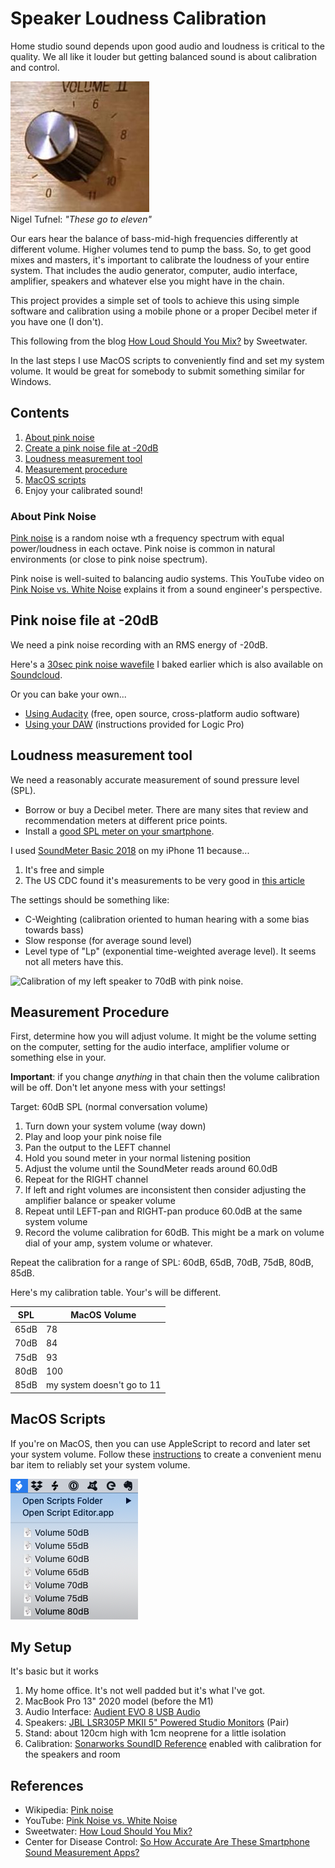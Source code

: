 # Speaker Loudness Calibration

Home studio sound depends upon good audio and loudness is critical to the quality.  We all like it louder but getting balanced sound is about calibration and control.

!["These go to eleven"](images/volume11.jpg)
<br> Nigel Tufnel: _"These go to eleven"_

Our ears hear the balance of bass-mid-high frequencies differently at different volume. Higher volumes tend to pump the bass. So, to get good mixes and masters, it's important to calibrate the loudness of your entire system. That includes the audio generator, computer, audio interface, amplifier, speakers and whatever else you might have in the chain.

This project provides a simple set of tools to achieve this using simple software and calibration using a mobile phone or a proper Decibel meter if you have one (I don't).

This following from the blog [How Loud Should You Mix?](https://www.sweetwater.com/insync/how-loud-should-you-mix/) by Sweetwater.

In the last steps I use MacOS scripts to conveniently find and set my system volume. It would be great for somebody to submit something similar for Windows.

## Contents

1. [About pink noise](#about-pink-noise)
1. [Create a pink noise file at -20dB](#pink-noise-file-at--20db)
1. [Loudness measurement tool](#loudness-measurement-tool)
1. [Measurement procedure](#measurement-procedure)
1. [MacOS scripts](#macos-scripts)
1. Enjoy your calibrated sound!


### About Pink Noise

[Pink noise](https://en.wikipedia.org/wiki/Pink_noise) is a random noise wth a frequency spectrum with equal power/loudness in each octave. Pink noise is common in natural environments (or close to pink noise spectrum).

Pink noise is well-suited to balancing audio systems. This YouTube video on [Pink Noise vs. White Noise](https://www.youtube.com/watch?v=yewKyMgd1Xk) explains it from a sound engineer's perspective.

## Pink noise file at -20dB

We need a pink noise recording with an RMS energy of -20dB.

Here's a [30sec pink noise wavefile](audio/pinknoise-20dB.wav) I baked earlier which is also available on [Soundcloud](https://soundcloud.com/keybard/pink-noise-at-20db).

Or you can bake your own...
* [Using Audacity](create-pink-noise-audacity.md) (free, open source, cross-platform audio software)
* [Using your DAW](create-pink-noise-logic.md) (instructions provided for Logic Pro)


## Loudness measurement tool

We need a reasonably accurate measurement of sound pressure level (SPL).

* Borrow or buy a Decibel meter. There are many sites that review and recommendation meters at different price points.
* Install a [good SPL meter on your smartphone](smartphone-sound-level.md).

I used [SoundMeter Basic 2018](https://apps.apple.com/au/app/soundmeter-basic-2018/id1457367090) on my iPhone 11 because...

1. It's free and simple
1. The US CDC found it's measurements to be very good in [this article](https://blogs.cdc.gov/niosh-science-blog/2014/04/09/sound-apps/)

The settings should be something like:

* C-Weighting (calibration oriented to human hearing with a some bias towards bass)
* Slow response (for average sound level)
* Level type of "Lp" (exponential time-weighted average level). It seems not all meters have this.

![Calibration of my left speaker to 70dB with pink noise.
](images/SoundMeterBasic-reading.png)


## Measurement Procedure

First, determine how you will adjust volume. It might be the volume setting on the computer, setting for the audio interface, amplifier volume or something else in your.

**Important**: if you change _anything_ in that chain then the volume calibration will be off. Don't let anyone mess with your settings!

Target: 60dB SPL (normal conversation volume)

1. Turn down your system volume (way down)
1. Play and loop your pink noise file
1. Pan the output to the LEFT channel
1. Hold you sound meter in your normal listening position
1. Adjust the volume until the SoundMeter reads around 60.0dB
1. Repeat for the RIGHT channel
1. If left and right volumes are inconsistent then consider adjusting the amplifier balance or speaker volume
1. Repeat until LEFT-pan and RIGHT-pan produce 60.0dB at the same system volume
1. Record the volume calibration for 60dB. This might be a mark on volume dial of your amp, system volume or whatever.

Repeat the calibration for a range of SPL: 60dB, 65dB, 70dB, 75dB, 80dB, 85dB.

Here's my calibration table. Your's will be different.

| SPL | MacOS Volume |
| --- | --- |
| 65dB | 78 |
| 70dB | 84 |
| 75dB | 93 |
| 80dB | 100 |
| 85dB | my system doesn't go to 11 |

## MacOS Scripts

If you're on MacOS, then you can use AppleScript to record and later set your system volume. Follow these [instructions](volume-scripts.md) to create a convenient menu bar item to reliably set your system volume.

![](images/volume-scripts.png)




## My Setup

It's basic but it works

1. My home office. It's not well padded but it's what I've got.
1. MacBook Pro 13" 2020 model (before the M1)
1. Audio Interface: [Audient EVO 8 USB Audio](https://evo.audio/products/evo-8/overview/)
1. Speakers: [JBL LSR305P MKII 5" Powered Studio Monitors](https://jblpro.com/products/305p-mkii) (Pair)
1. Stand: about 120cm high with 1cm neoprene for a little isolation
1. Calibration: [Sonarworks SoundID Reference](https://www.sonarworks.com/soundid-reference) enabled with calibration for the speakers and room


## References

* Wikipedia: [Pink noise](https://en.wikipedia.org/wiki/Pink_noise)
* YouTube: [Pink Noise vs. White Noise](https://www.youtube.com/watch?v=yewKyMgd1Xk)
* Sweetwater: [How Loud Should You Mix?](https://www.sweetwater.com/insync/how-loud-should-you-mix/)
* Center for Disease Control: [So How Accurate Are These Smartphone Sound Measurement Apps?](https://blogs.cdc.gov/niosh-science-blog/2014/04/09/sound-apps/)
